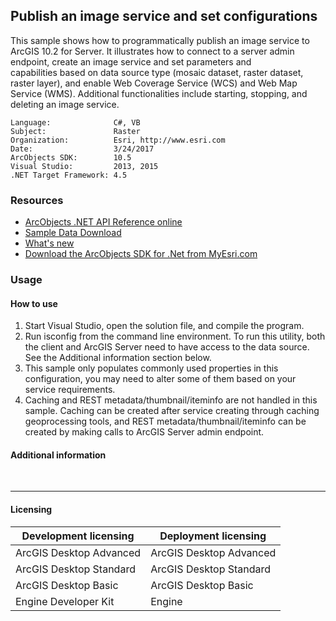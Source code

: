 ## Publish an image service and set configurations

This sample shows how to programmatically publish an image service to ArcGIS 10.2 for Server. It illustrates how to connect to a server admin endpoint, create an image service and set parameters and capabilities based on data source type (mosaic dataset, raster dataset, raster layer), and enable Web Coverage Service (WCS) and Web Map Service (WMS). Additional functionalities include starting, stopping, and deleting an image service.  


<!-- TODO: Fill this section below with metadata about this sample-->
```
Language:              C#, VB
Subject:               Raster
Organization:          Esri, http://www.esri.com
Date:                  3/24/2017
ArcObjects SDK:        10.5
Visual Studio:         2013, 2015
.NET Target Framework: 4.5
```

### Resources

* [ArcObjects .NET API Reference online](http://desktop.arcgis.com/en/arcobjects/latest/net/webframe.htm)  
* [Sample Data Download](../../releases)  
* [What's new](http://desktop.arcgis.com/en/arcobjects/latest/net/webframe.htm#05247c04-bfd9-4e36-ae09-bc6e833c3b14.htm)  
* [Download the ArcObjects SDK for .Net from MyEsri.com](https://my.esri.com/)  

### Usage
#### How to use  
1. Start Visual Studio, open the solution file, and compile the program.  
1. Run isconfig from the command line environment. To run this utility, both the client and ArcGIS Server need to have access to the data source. See the Additional information section below.  
1. This sample only populates commonly used properties in this configuration, you may need to alter some of them based on your service requirements.  
1. Caching and REST metadata/thumbnail/iteminfo are not handled in this sample. Caching can be created after service creating through caching geoprocessing tools, and REST metadata/thumbnail/iteminfo can be created by making calls to ArcGIS Server admin endpoint.  





#### Additional information  
<div xmlns="http://www.w3.org/1999/xhtml"> </div>  




---------------------------------

#### Licensing  
| Development licensing | Deployment licensing | 
| ------------- | ------------- | 
| ArcGIS Desktop Advanced | ArcGIS Desktop Advanced |  
| ArcGIS Desktop Standard | ArcGIS Desktop Standard |  
| ArcGIS Desktop Basic | ArcGIS Desktop Basic |  
| Engine Developer Kit | Engine |  


